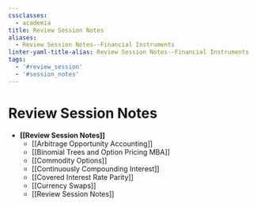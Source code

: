 ```yaml
---
cssclasses:
  - academia
title: Review Session Notes
aliases:
  - Review Session Notes--Financial Instruments
linter-yaml-title-alias: Review Session Notes--Financial Instruments
tags:
  - '#review_session'
  - '#session_notes'
---
```

# Review Session Notes

- **[[Review Session Notes]]**
	- [[Arbitrage Opportunity Accounting]]
	- [[Binomial Trees and Option Pricing MBA]]
	- [[Commodity Options]]
	- [[Continuously Compounding Interest]]
	- [[Covered Interest Rate Parity]]
	- [[Currency Swaps]]
	- [[Review Session Notes]]

